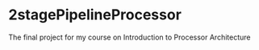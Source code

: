 # 2stagePipelineProcessor
The final project for my course on Introduction to Processor Architecture
